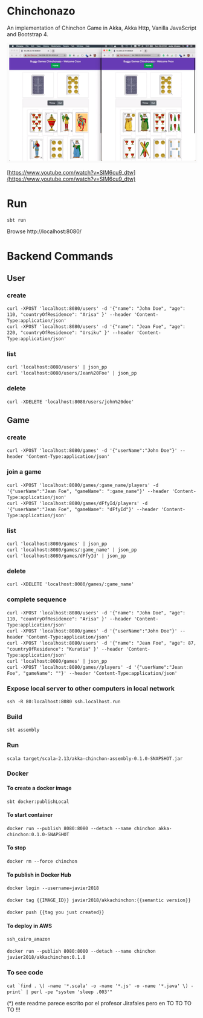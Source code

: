 # Chinchonazo

An implementation of Chinchon Game in Akka, Akka Http, Vanilla JavaScript and Bootstrap 4.

[![video](https://raw.githubusercontent.com/javiercrowsoft/akka-chinchon/master/videos/youtube01.png)](https://www.youtube.com/watch?v=SIM6cu9_dtw)

[https://www.youtube.com/watch?v=SIM6cu9_dtw](https://www.youtube.com/watch?v=SIM6cu9_dtw)


# Run
```
sbt run
```

Browse http://localhost:8080/

# Backend Commands

## User

### create
```
curl -XPOST 'localhost:8080/users' -d '{"name": "John Doe", "age": 110, "countryOfResidence": "Arisa" }' --header 'Content-Type:application/json'
curl -XPOST 'localhost:8080/users' -d '{"name": "Jean Foe", "age": 220, "countryOfResidence": "Ursiku" }' --header 'Content-Type:application/json'
```

### list
```
curl 'localhost:8080/users' | json_pp
curl 'localhost:8080/users/Jean%20Foe' | json_pp
```

### delete
```
curl -XDELETE 'localhost:8080/users/john%20doe'
```

## Game

### create
```
curl -XPOST 'localhost:8080/games' -d '{"userName":"John Doe"}' --header 'Content-Type:application/json'
```

### join a game
```
curl -XPOST 'localhost:8080/games/:game_name/players' -d '{"userName":"Jean Foe", "gameName": ":game_name"}' --header 'Content-Type:application/json'
curl -XPOST 'localhost:8080/games/dFfyId/players' -d '{"userName":"Jean Foe", "gameName": "dFfyId"}' --header 'Content-Type:application/json'
```

### list
```
curl 'localhost:8080/games' | json_pp
curl 'localhost:8080/games/:game_name' | json_pp
curl 'localhost:8080/games/dFfyId' | json_pp
```
### delete
```
curl -XDELETE 'localhost:8080/games/:game_name'
```

### complete sequence
```
curl -XPOST 'localhost:8080/users' -d '{"name": "John Doe", "age": 110, "countryOfResidence": "Arisa" }' --header 'Content-Type:application/json'
curl -XPOST 'localhost:8080/games' -d '{"userName":"John Doe"}' --header 'Content-Type:application/json'
curl -XPOST 'localhost:8080/users' -d '{"name": "Jean Foe", "age": 87, "countryOfResidence": "Kuratia" }' --header 'Content-Type:application/json'
curl 'localhost:8080/games' | json_pp
curl -XPOST 'localhost:8080/games//players' -d '{"userName":"Jean Foe", "gameName": ""}' --header 'Content-Type:application/json'
```

### Expose local server to other computers in local network
```
ssh -R 80:localhost:8080 ssh.localhost.run
```
### Build
```
sbt assembly
```
### Run
```
scala target/scala-2.13/akka-chinchon-assembly-0.1.0-SNAPSHOT.jar
```
### Docker

#### To create a docker image
```
sbt docker:publishLocal
```
#### To start container
```
docker run --publish 8080:8080 --detach --name chinchon akka-chinchon:0.1.0-SNAPSHOT 
```
#### To stop
```
docker rm --force chinchon
```
#### To publish in Docker Hub
```
docker login --username=javier2018

docker tag {{IMAGE_ID}} javier2018/akkachinchon:{{semantic version}}

docker push {{tag you just created}}
```
#### To deploy in AWS
```
ssh_cairo_amazon

docker run --publish 8080:8080 --detach --name chinchon javier2018/akkachinchon:0.1.0
```
### To see code
```
cat `find . \( -name '*.scala' -o -name '*.js' -o -name '*.java' \) -print` | perl -pe "system 'sleep .003'"
```

(*) este readme parece escrito por el profesor Jirafales pero en TO TO TO TO !!! 
